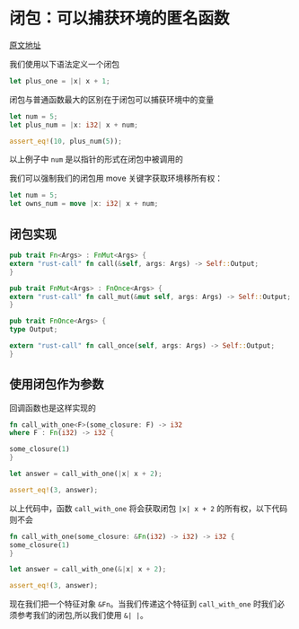 # 闭包：可以捕获环境的匿名函数

[原文地址](https://kaisery.github.io/trpl-zh-cn/ch13-01-closures.html)

我们使用以下语法定义一个闭包

```rust
let plus_one = |x| x + 1;
```

闭包与普通函数最大的区别在于闭包可以捕获环境中的变量

```rust
let num = 5;
let plus_num = |x: i32| x + num;

assert_eq!(10, plus_num(5));
```

以上例子中 `num` 是以指针的形式在闭包中被调用的

我们可以强制我们的闭包用 move 关键字获取环境移所有权：

```rust
let num = 5;
let owns_num = move |x: i32| x + num;
```

## 闭包实现

```rust
pub trait Fn<Args> : FnMut<Args> {
extern "rust-call" fn call(&self, args: Args) -> Self::Output;
}

pub trait FnMut<Args> : FnOnce<Args> {
extern "rust-call" fn call_mut(&mut self, args: Args) -> Self::Output;
}

pub trait FnOnce<Args> {
type Output;

extern "rust-call" fn call_once(self, args: Args) -> Self::Output;
}
```

## 使用闭包作为参数

回调函数也是这样实现的

```rust
fn call_with_one<F>(some_closure: F) -> i32
where F : Fn(i32) -> i32 {

some_closure(1)
}

let answer = call_with_one(|x| x + 2);

assert_eq!(3, answer);
```

以上代码中，函数 `call_with_one` 将会获取闭包 `|x| x + 2` 的所有权，以下代码则不会

```rust
fn call_with_one(some_closure: &Fn(i32) -> i32) -> i32 {
some_closure(1)
}

let answer = call_with_one(&|x| x + 2);

assert_eq!(3, answer);
```

现在我们把一个特征对象 `&Fn`。当我们传递这个特征到 `call_with_one` 时我们必须参考我们的闭包,所以我们使用 `&| |`。